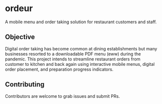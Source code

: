 # ordeur

A mobile menu and order taking solution for restaurant customers and staff.

## Objective

Digital order taking has become common at dining establishments but many businesses resorted to a downloadable PDF menu (eww) during the pandemic. This project intends to streamline restaurant orders from customer to kitchen and back again using interactive mobile menus, digital order placement, and preparation progress indicators.

## Contributing

Contributors are welcome to grab issues and submit PRs.
